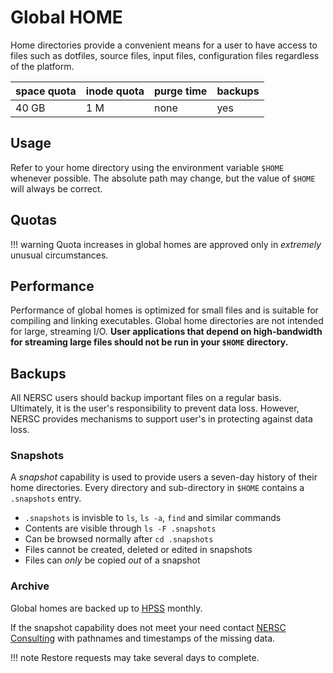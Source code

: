 # Global HOME

Home directories provide a convenient means for a user to have
access to files such as dotfiles, source files, input files,
configuration files regardless of the platform.

| space	quota | inode quota | purge time | backups |
|-------------|-------------|------------|---------|
| 40 GB       | 1 M         | none       | yes     |

## Usage

Refer to your home directory using the environment variable `$HOME`
whenever possible. The absolute path may change, but the value of
`$HOME` will always be correct.

## Quotas

!!! warning
	Quota increases in global homes are approved only in
	*extremely* unusual circumstances.

## Performance

Performance of global homes is optimized for small files and is
suitable for compiling and linking executables. Global home
directories are not intended for large, streaming I/O. **User
applications that depend on high-bandwidth for streaming large files
should not be run in your `$HOME` directory.**

## Backups

All NERSC users should backup important files on a regular
basis. Ultimately, it is the user's responsibility to prevent data
loss. However, NERSC provides mechanisms to support user's in
protecting against data loss.

### Snapshots

A *snapshot* capability is used to provide users a seven-day history
of their home directories. Every directory and sub-directory in
`$HOME` contains a `.snapshots` entry.

* `.snapshots` is invisble to `ls`, `ls -a`, `find` and similar commands
* Contents are visible through `ls -F .snapshots`
* Can be browsed normally after `cd .snapshots`
* Files cannot be created, deleted or edited in snapshots
* Files can *only* be copied *out* of a snapshot

### Archive

Global homes are backed up to [HPSS](archive.md) monthly.

If the snapshot capability does not meet your need
contact [NERSC Consulting](/help/index.md) with pathnames and
timestamps of the missing data.

!!! note
	Restore requests may take several days to complete.
